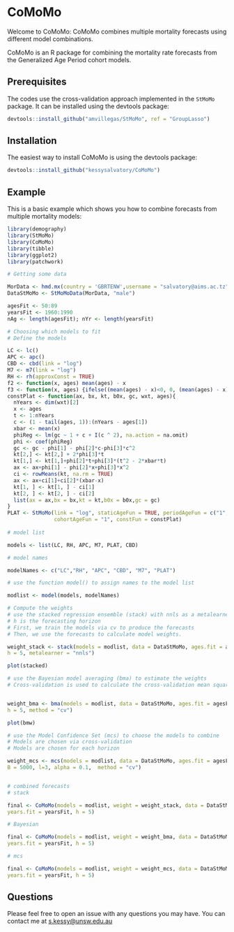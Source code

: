 # CoMoMo

Welcome to CoMoMo: CoMoMo combines multiple mortality forecasts using different model combinations.

CoMoMo is an R package for combining the mortality rate forecasts from the Generalized Age Period cohort models. 

## Prerequisites

The codes use the cross-validation approach implemented in the `StMoMo` package. It can be installed using the devtools package:

``` r
devtools::install_github("amvillegas/StMoMo", ref = "GroupLasso")
```

## Installation

The easiest way to install CoMoMo is using the devtools package:

``` r
devtools::install_github("kessysalvatory/CoMoMo")
```

## Example

This is a basic example which shows you how to combine forecasts from multiple mortality models:

``` r
library(demography)
library(StMoMo)
library(CoMoMo)
library(tibble)
library(ggplot2)
library(patchwork)

# Getting some data

MorData <- hmd.mx(country = 'GBRTENW',username = "salvatory@aims.ac.tz", password = "Salva=0606")
DataStMoMo <- StMoMoData(MorData, "male")

agesFit <- 50:89
yearsFit <- 1960:1990
nAg <- length(agesFit); nYr <- length(yearsFit)

# Choosing which models to fit
# Define the models

LC <- lc()
APC <- apc()
CBD <- cbd(link = "log")
M7 <- m7(link = "log")
RH <- rh(approxConst = TRUE)
f2 <- function(x, ages) mean(ages) - x
f3 <- function(x, ages) {ifelse((mean(ages) - x)<0, 0, (mean(ages) - x))}
constPlat <- function(ax, bx, kt, b0x, gc, wxt, ages){
  nYears <- dim(wxt)[2]
  x <- ages
  t <- 1:nYears
  c <- (1 - tail(ages, 1)):(nYears - ages[1])
  xbar <- mean(x)
  phiReg <- lm(gc ~ 1 + c + I(c ^ 2), na.action = na.omit)
  phi <- coef(phiReg)
  gc <- gc - phi[1] - phi[2]*c-phi[3]*c^2
  kt[2,] <- kt[2,] + 2*phi[3]*t
  kt[1,] <- kt[1,]+phi[2]*t+phi[3]*(t^2 - 2*xbar*t)
  ax <- ax+phi[1] - phi[2]*x+phi[3]*x^2
  ci <- rowMeans(kt, na.rm = TRUE)
  ax <- ax+ci[1]+ci[2]*(xbar-x)
  kt[1, ] <- kt[1, ] - ci[1]
  kt[2, ] <- kt[2, ] - ci[2]
  list(ax = ax,bx = bx,kt = kt,b0x = b0x,gc = gc)
}
PLAT <- StMoMo(link = "log", staticAgeFun = TRUE, periodAgeFun = c("1", f2),
               cohortAgeFun = "1", constFun = constPlat)
               
# model list 

models <- list(LC, RH, APC, M7, PLAT, CBD)

# model names 

modelNames <- c("LC","RH", "APC", "CBD", "M7", "PLAT")

# use the function model() to assign names to the model list

modlist <- model(models, modelNames)

# Compute the weights
# use the stacked regression ensemble (stack) with nnls as a metalearner 
# h is the forecasting horizon
# First, we train the models via cv to produce the forecasts
# Then, we use the forecasts to calculate model weights.

weight_stack <- stack(models = modlist, data = DataStMoMo, ages.fit = agesFit, years.fit = yearsFit, 
h = 5, metalearner = "nnls")

plot(stacked)

# use the Bayesian model averaging (bma) to estimate the weights
# Cross-validation is used to calculate the cross-validation mean squared errors 


weight_bma <- bma(models = modlist, data = DataStMoMo, ages.fit = agesFit, years.fit = yearsFit, 
h = 5, method = "cv")

plot(bmw)

# use the Model Confidence Set (mcs) to choose the models to combine
# Models are chosen via cross-validation
# Models are chosen for each horizon

weight_mcs <- mcs(models = modlist, data = DataStMoMo, ages.fit = agesFit, years.fit = yearsFit, h = 5, 
B = 5000, l=3, alpha = 0.1,  method = "cv")


# combined forecasts
# stack

final <- CoMoMo(models = modlist, weight = weight_stack, data = DataStMoMo, ages.fit = agesFit,
years.fit = yearsFit, h = 5)

# Bayesian

final <- CoMoMo(models = modlist, weight = weight_bma, data = DataStMoMo, ages.fit = agesFit,
years.fit = yearsFit, h = 5)

# mcs

final <- CoMoMo(models = modlist, weight = weight_mcs, data = DataStMoMo, ages.fit = agesFit,
years.fit = yearsFit, h = 5)
```

## Questions 


Please feel free to open an issue with any questions you may have. You can contact me at s.kessy@unsw.edu.au
